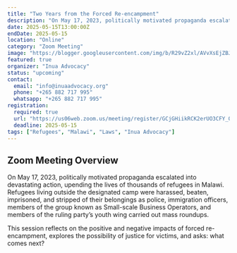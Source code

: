 ```yaml
---
title: "Two Years from the Forced Re-encampment"
description: "On May 17, 2023, politically motivated propaganda escalated into devastating action, upending the lives of thousands of refugees in Malawi."
date: 2025-05-15T13:00:00Z
endDate: 2025-05-15
location: "Online"
category: "Zoom Meeting"
image: "https://blogger.googleusercontent.com/img/b/R29vZ2xl/AVvXsEjZBJqdubGjuBdbsi8WaizDXxURASG3H9mz5qwyXeT62H9heiF-2yJ9ChjuRaRrBs3StNSg0HRRPzKG7wBTjwEtxW2bifljGyBfh26Ld89l8RNRYTSjxWxZXCHO5YiNLZ85PaRr4b5vroULRB5Z95Fzz0_wUia1JMGWMO9Uw-kCRPGE2rfZ3-MApln1EPI/s16000-rw/header-malawi-refugee-smugglers.jpg.webp"
featured: true
organizer: "Inua Advocacy"
status: "upcoming"
contact:
  email: "info@inuaadvocacy.org"
  phone: "+265 882 717 995"
  whatsapp: "+265 882 717 995"
registration:
  required: true
  url: "https://us06web.zoom.us/meeting/register/GCjGHiikRCK2erUO3CFY_Q"
  deadline: 2025-05-15
tags: ["Refugees", "Malawi", "Laws", "Inua Advocacy"]
---
```


## Zoom Meeting Overview

On May 17, 2023, politically motivated propaganda escalated into devastating action, upending the lives of thousands of refugees in Malawi. Refugees living outside the designated camp were harassed, beaten, imprisoned, and stripped of their belongings as police, immigration officers, members of the group known as Small-scale Business Operators, and members of the ruling party’s youth wing carried out mass roundups.

This session reflects on the positive and negative impacts of forced re-encampment, explores the possibility of justice for victims, and asks: what comes next?

